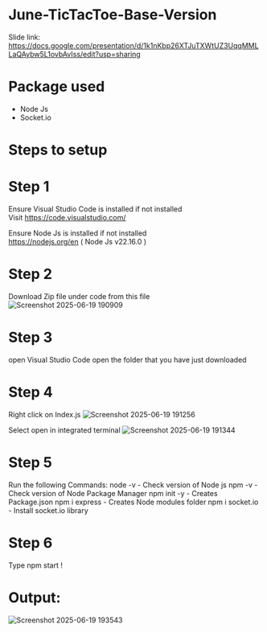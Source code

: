 # June-TicTacToe-Base-Version
Slide link: https://docs.google.com/presentation/d/1k1nKbp26XTJuTXWtUZ3UqqMMLLaQAybw5L1ovbAvIss/edit?usp=sharing

# Package used
- Node Js 
- Socket.io

# Steps to setup
# Step 1
Ensure Visual Studio Code is installed
if not installed \
Visit https://code.visualstudio.com/ 

Ensure Node Js is installed 
if not installed \
https://nodejs.org/en ( Node Js v22.16.0 )

# Step 2
Download Zip file under code from this file 
![Screenshot 2025-06-19 190909](https://github.com/user-attachments/assets/84ae4105-07b4-4630-b99c-012c3da50c63)

# Step 3
open Visual Studio Code
open the folder that you have just downloaded 

# Step 4
Right click on Index.js 
![Screenshot 2025-06-19 191256](https://github.com/user-attachments/assets/771f56cc-c1f3-4b2a-a44d-1106b1cf7fe1)

Select open in integrated terminal 
![Screenshot 2025-06-19 191344](https://github.com/user-attachments/assets/c911365f-d9b1-413e-81a9-9f654d3f5b2a)

# Step 5
Run the following Commands:
node -v - Check version of Node js
npm -v - Check version of Node Package Manager 
npm init -y - Creates Package.json 
npm i express - Creates Node modules folder 
npm i socket.io - Install socket.io library 

# Step 6
Type npm start !

# Output:
![Screenshot 2025-06-19 193543](https://github.com/user-attachments/assets/be8b56ae-0ac8-410f-bf95-8ca247ec7bdf)




